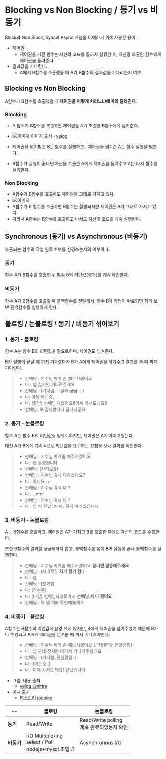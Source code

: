 # Blocking vs Non Blocking / 동기 vs 비동기

Block과 Non Block, Sync과 Async 개념을 이해하기 위해 사용할 용어

- 제어권 
  - 제어권을 가진 함수는 자신의 코드를 끝까지 실행한 후, 자신을 호출한 함수에게 제어권을 돌려준다.
- 결과값을 기다린다.
  - A에서 B함수를 호출했을 때 A가 B함수의 결과값을 기다리는지 여부



## Blocking vs Non Blocking

A함수가 B함수를 호출했을 때 **제어권을 어떻게 처리느냐에 따라 달라진다**. 

### **Blocking**

- A 함수가 B함수를 호출하면 제어권을 A가 호출한 B함수에게 넘겨준다.

- ![이미지](https://media.vlpt.us/images/nittre/post/8cdc0a02-d469-47d5-96c8-f6aeef204eb7/image.png)  이미지 출처 - [velog](https://velog.io/@nittre/%EB%B8%94%EB%A1%9C%ED%82%B9-Vs.-%EB%85%BC%EB%B8%94%EB%A1%9C%ED%82%B9-%EB%8F%99%EA%B8%B0-Vs.-%EB%B9%84%EB%8F%99%EA%B8%B0)
- 제어권을 넘겨받은 B는 함수를 실행하고 , 제어권을 넘겨준 A는 함수 실행을 멈춘다.
- B함수가 실행이 끝나면 자신을 호출한 A에게 제어권을 돌려주고 A는 다시 함수를 실행한다. 

### **Non Blocking**

- A함수가 B함수를 호출해도 제어권을 그대로 가지고 있다. 
- ![이미지](https://media.vlpt.us/images/nittre/post/c839fc04-1788-4063-ab38-b0d4a312dbf4/image.png)  
- A함수가 B 함수를 호출하면 B함수는 실행되지만 제어권은 A가 그대로 가지고 있다. 
- 따라서 A함수는 B함수를 호출하고 나서도 자신의 코드를 계속 실행한다. 

## Synchronous (동기) vs Asynchronous (비동기)

호출되는 함수의 작업 완료 여부를 신경쓰는지의 여부이다.

### 동기

함수 A가 B함수를 호출한 뒤 함수 B의 리턴값(결과)를 계속 확인한다. 

### 비동기

함수 A가 B함수를 호출할 때 콜백함수를 전달해서, 함수 B의 작업이 완료되면 함께 보낸 콜백함수를 실행하게 한다. 



## 블로킹 / 논블로킹 / 동기 / 비동기 섞어보기

### 1. 동기 - 블로킹

함수 A는 함수 B의 리턴값을 필요로하며, 제어권도 넘겨준다.

B가 실행이 끝날 때 까지 기다렸다가 B가 A에게 제어권을 넘겨주고 결과를 줄 때 까지 기다린다. 

> - 선배님 : 지수님 이거 좀 해주시겠어요
> - 나 : 넵 잠시만 기다려주세요
> - 선배님 : (기다림.... 결과 궁금....)
> - 나: 아직 하는중..
> - 나: (끝남) 선배님 다했어요!!이제 가셔도돼요!!
> - 선배님: 오 감사합니다 끝나셨군요

### 2. 동기 - 논블로킹

함수 A는 함수 B의 리턴값을 필요로하지만, 제어권은 A가 가지고있는다.

대신 A가 B에게 계속적으로 리턴값을 요구하는 요청을 보내 결과를 확인한다. 

> - 선배님 : 지수님 이거좀 해주시곘어요
> - 나 : 넵 알겠습니다 
> - 선배님: (자리로감)
> - 선배님 : 지수님 혹시 다하셨나요?
> - 나 : 아니요..ㅠ 
> - 선배님 : 지수님 혹시 다  ?
> - 나 : ..ㅠㅠ
> - 선배님 : 지수님 혹시  다 ?
> - 나 : 넵 저 끝났습니다. 결과 여기있습니다

### 3. 비동기 - 논블로킹

A는 B함수를 호출하고, 제어권은 A가 가지고 B를 호출한 후에도 자신의 코드를 수행한다.   

또한 B함수의 결과를 궁금해하지 않고, 콜백함수를 넘겨 B가 실행이 끝나 콜백함수를 실행한다. 

> - 선배님 : 지수님 이거좀 해주시겠어요 **끝나면 말좀해주세요**
> - 선배님 : (자리로감 **자기 할거 함** )
> - 나 : 넵 
> - 선배님 : (할거함)
> - 나: (하는중)
> - 나: (다함) 선배님자리로가서 **선배님 저 다 했어요**
> - 선배님 : 아 넵 이따 확인해볼게요 

### 4. 비동기 - 블로킹

A함수는 B함수의 리턴값에 신경 쓰지 않지만, B에게 제어권을 넘겨주었기 때문에 B가 다 수행되고 A에게 제어권을 넘겨줄 때 까지 기다려야한다. 

> - 선배님 : 지수님 이거 좀 해보시겠어요 (근데결과는안궁금함)
> - 나 : 넵 근데 잠시만 여기서 기다려주실래요
> - 선배님 : (기다림..관심없음..)
> - 나 : (하는중..)
> - 나 : 이제 가셔도 돼요! 끝났습니다  

- 그림, 내용 출처 	
  - [velog @nittre](https://velog.io/@nittre/%EB%B8%94%EB%A1%9C%ED%82%B9-Vs.-%EB%85%BC%EB%B8%94%EB%A1%9C%ED%82%B9-%EB%8F%99%EA%B8%B0-Vs.-%EB%B9%84%EB%8F%99%EA%B8%B0)
- 예시 출처
  - [티스토리 joooing](https://joooing.tistory.com/entry/%EB%8F%99%EA%B8%B0%EB%B9%84%EB%8F%99%EA%B8%B0-%EB%B8%94%EB%A1%9C%ED%82%B9%EB%85%BC%EB%B8%94%EB%A1%9C%ED%82%B9)



| **--**     | **블로킹**                                                   | **논블로킹**                                   |
| ---------- | ------------------------------------------------------------ | ---------------------------------------------- |
| **동기**   | Read/Write                                                   | Read/Write polling<br />계속 완료되었는지 확인 |
| **비동기** | I/O Multiplexing<br />select / Poll<br />nodejs+mysql 조합..?<br /> | Asynchronous I/O                               |


